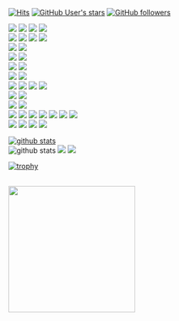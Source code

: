 <!-- ### Hi there 👋 -->
[![Hits](https://hits.seeyoufarm.com/api/count/incr/badge.svg?url=https%3A%2F%2Fgithub.com%2Fxpwmaosldk&count_bg=%23FA0000&title_bg=%23555555&icon=github.svg&icon_color=%23FFFFFF&title=welcome&edge_flat=false)](https://blogdeveloperspot.blogspot.com)
[![GitHub User's stars](https://img.shields.io/github/stars/xpwmaosldk?style=social)](https://blogdeveloperspot.blogspot.com)
[![GitHub followers](https://img.shields.io/github/followers/xpwmaosldk?style=social)](https://blogdeveloperspot.blogspot.com)

<!-- [![My First pub.dev package]()](https://pub.dev/packages/number_pagination)<br> -->

<a href="#" target="_blank"><img src="https://img.shields.io/badge/Dart-0175C2?style=flat&logo=Dart&logoColor=white"/></a>
<a href="#" target="_blank"><img src="https://img.shields.io/badge/Java-007396?style=flat&logo=Java&logoColor=white"/></a>
<a href="#" target="_blank"><img src="https://img.shields.io/badge/Kotlin-7F52FF?style=flat&logo=Kotlin&logoColor=white"/></a>
<a href="#" target="_blank"><img src="https://img.shields.io/badge/JavaScript-F7DF1E?style=flat&logo=JavaScript&logoColor=white"/></a>
<br>
<a href="#" target="_blank"><img src="https://img.shields.io/badge/Flutter-02569B?style=flat&logo=Flutter&logoColor=white"/></a> 
<a href="#" target="_blank"><img src="https://img.shields.io/badge/Spring Boot-6DB33F?style=flat&logo=Spring%20Boot&logoColor=white"/></a>
<a href="#" target="_blank"><img src="https://img.shields.io/badge/Vue.js-4FC08D?style=flat&logo=Vue.js%20Boot&logoColor=white"/></a>
<a href="#" target="_blank"><img src="https://img.shields.io/badge/Node.js-339933?style=flat&logo=Node.js%20Boot&logoColor=white"/></a>
<br>
<a href="#" target="_blank"><img src="https://img.shields.io/badge/Android-3DDC84?style=flat&logo=Android&logoColor=white"/></a>
<a href="#" target="_blank"><img src="https://img.shields.io/badge/iOS-000000?style=flat&logo=iOS&logoColor=white"/></a>
<br>
<a href="#" target="_blank"><img src="https://img.shields.io/badge/Google%20Play-414141?style=flat&logo=Google%20Play&logoColor=white"/></a>
<a href="#" target="_blank"><img src="https://img.shields.io/badge/App%20Store-0D96F6?style=flat&logo=App%20Store&logoColor=white"/></a>
<br>
<a href="#" target="_blank"><img src="https://img.shields.io/badge/iBeacon-3D7EBB?style=flat&logo=iBeacon&logoColor=white"/></a>
<a href="#" target="_blank"><img src="https://img.shields.io/badge/JSON%20Web%20Tokens-000000?style=flat&logo=JSON%20Web%20Tokens&logoColor=white"/></a>
<br>
<a href="#" target="_blank"><img src="https://img.shields.io/badge/Gradle-02303A?style=flat&logo=Gradle&logoColor=white"/></a>
<a href="#" target="_blank"><img src="https://img.shields.io/badge/Apache%20Maven-C71A36?style=flat&logo=Apache%20Maven&logoColor=white"/></a>
<br>
<a href="#" target="_blank"><img src="https://img.shields.io/badge/Amazon%20AWS-232F3E?style=flat&logo=Amazon%20AWS&logoColor=white"/></a>
<a href="#" target="_blank"><img src="https://img.shields.io/badge/Firebase-FFCA28?style=flat&logo=Firebase&logoColor=white"/></a>
<a href="#" target="_blank"><img src="https://img.shields.io/badge/NGINX-3009639?style=flat&logo=NGINX&logoColor=white"/></a>
<a href="#" target="_blank"><img src="https://img.shields.io/badge/Jenkins-D24939?style=flat&logo=Jenkins&logoColor=white"/></a>
<br>
<a href="#" target="_blank"><img src="https://img.shields.io/badge/MySQL-4479A1?style=flat&logo=MySQL&logoColor=white"/></a>
<a href="#" target="_blank"><img src="https://img.shields.io/badge/MariaDB-003545?style=flat&logo=MariaDB&logoColor=white"/></a>
<br>
<a href="#" target="_blank"><img src="https://img.shields.io/badge/macOS-000000?style=flat&logo=macOS&logoColor=white"/></a>
<a href="#" target="_blank"><img src="https://img.shields.io/badge/Ubuntu-E95420?style=flat&logo=Ubuntu&logoColor=white"/></a>
<br>
<a href="#" target="_blank"><img src="https://img.shields.io/badge/Git-F05032?style=flat&logo=Git&logoColor=white"/></a>
<a href="#" target="_blank"><img src="https://img.shields.io/badge/GitHub-181717?style=flat&logo=GitHub&logoColor=white"/></a>
<a href="#" target="_blank"><img src="https://img.shields.io/badge/GitLab-FCA121?style=flat&logo=GitLab&logoColor=white"/></a>
<a href="#" target="_blank"><img src="https://img.shields.io/badge/Slack-4A154B?style=flat&logo=Slack&logoColor=white"/></a>
<a href="#" target="_blank"><img src="https://img.shields.io/badge/Notion-000000?style=flat&logo=Notion&logoColor=white"/></a>
<a href="#" target="_blank"><img src="https://img.shields.io/badge/Swagger-85EA2D?style=flat&logo=Swagger&logoColor=white"/></a>
<a href="#" target="_blank"><img src="https://img.shields.io/badge/Postman-FF6C37?style=flat&logo=Postman&logoColor=white"/></a>
<br>
<a href="#" target="_blank"><img src="https://img.shields.io/badge/Visual%20Studio%20Code-007ACC?style=flat&logo=Visual%20Studio%20Code&logoColor=white"/></a>
<a href="#" target="_blank"><img src="https://img.shields.io/badge/Android%20Studio-3DDC84?style=flat&logo=Android%20Studio&logoColor=white"/></a>
<a href="#" target="_blank"><img src="https://img.shields.io/badge/Xcode-147EFB?style=flat&logo=Xcode&logoColor=white"/></a>
<a href="#" target="_blank"><img src="https://img.shields.io/badge/Eclipse%20IDE-2C2255?style=flat&logo=Eclipse%20IDE&logoColor=white"/></a>
<br>


[![github stats](https://github-readme-stats.vercel.app/api/top-langs/?exclude_repo=xpwmaosldk.github.io&username=xpwmaosldk&show_icons=true&hide_border=false&layout=compact&theme=dracula)](https://github.com/xpwmaosldk)<br>
![github stats](https://github-readme-stats.vercel.app/api?username=xpwmaosldk&show_icons=true&theme=dracula)
<a href="https://blogdeveloperspot.blogspot.com" target="_blank"><img src="https://img.shields.io/badge/Blogger-FF5722?style=flat&logo=Blogger&logoColor=white"/></a>
<a href="https://stackoverflow.com/users/8912043/taz" target="_blank"><img src="https://img.shields.io/badge/Stack%20Overflow-F58025?style=flat&logo=Stack%20Overflow&logoColor=white"/></a>
<br>
<!-- ![trophy](https://github-profile-trophy.vercel.app/?username=xpwmaosldk) -->
[![trophy](https://github-profile-trophy.vercel.app/?username=xpwmaosldk&theme=dracula&row=1)](https://github.com/xpwmaosldk)<br>
<br>

<a href="https://blogdeveloperspot.blogspot.com"><img src="https://postfiles.pstatic.net/MjAyMTAxMDVfMTg5/MDAxNjA5ODEyMjc2NjQ3.gapiZqWIC7QD7A2XKeSc1vEEsvex_QfaeMZ1Q3kp9jMg.qmZGYhXPtGWk444Ca73jzHsOPVHrP6goc8sPkgl7UJUg.JPEG.gitacademy01/6.JPG?type=w966" width="250px" height="250px"></a>




<!--
**xpwmaosldk/xpwmaosldk** is a ✨ _special_ ✨ repository because its `README.md` (this file) appears on your GitHub profile.

Here are some ideas to get you started:

- 🔭 I’m currently working on ...
- 🌱 I’m currently learning ...
- 👯 I’m looking to collaborate on ...
- 🤔 I’m looking for help with ...
- 💬 Ask me about ...
- 📫 How to reach me: ...
- 😄 Pronouns: ...
- ⚡ Fun fact: ...
-->
